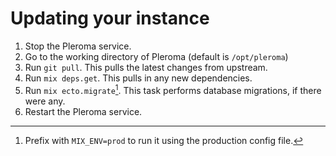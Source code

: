 # Updating your instance
1. Stop the Pleroma service.
2. Go to the working directory of Pleroma (default is `/opt/pleroma`)
3. Run `git pull`. This pulls the latest changes from upstream.
4. Run `mix deps.get`. This pulls in any new dependencies.
5. Run `mix ecto.migrate`[^1]. This task performs database migrations, if there were any.
6. Restart the Pleroma service.

[^1]: Prefix with `MIX_ENV=prod` to run it using the production config file.
